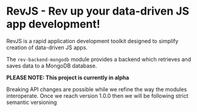 # RevJS - Rev up your data-driven JS app development!

RevJS is a rapid application development toolkit designed to simplify creation
of data-driven JS apps.

The `rev-backend-mongodb` module provides a backend which retrieves and
saves data to a MongoDB database.

**PLEASE NOTE: This project is currently in alpha**

Breaking API changes are possible while we refine the way the modules interoperate.
Once we reach version 1.0.0 then we will be following strict semantic versioning